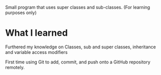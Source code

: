 Small program that uses super classes and sub-classes. 
(For learning purposes only)

# What I learned
Furthered my knowledge on Classes, sub and super classes, inheritance
and variable access modifiers

First time using Git to add, commit, and push onto a GitHub repository remotely. 
